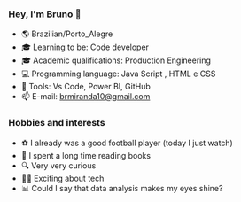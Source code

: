 ### Hey, I'm Bruno 👋 

- 🌎 Brazilian/Porto_Alegre
- 🎓 Learning to be: Code developer
- 🎓 Academic qualifications: Production Engineering
- 💻 Programming language: Java Script , HTML e CSS 
- 🔨 Tools: Vs Code, Power BI, GitHub
- 📫 E-mail: brmiranda10@gmail.com

### Hobbies and interests

- ⚽ I already was a good football player (today I just watch)
- 📖 I spent a long time reading books
- 🔍 Very very curious
- 👨‍💻 Exciting about tech
- 📊 Could I say that data analysis makes my eyes shine?
